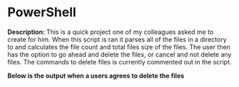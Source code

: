 PowerShell
==========

<b>Description: </b>This is a quick project one of my colleagues asked me to create for him. When this script is ran it parses all of the files in a directory to and calculates the file count and total files size of the files. The user then has the option to go ahead and delete the files, or cancel and not delete any files. The commands to delete files is currently commented out in the script.

<b>Below is the output when a users agrees to delete the files</b>
<img src="" />
